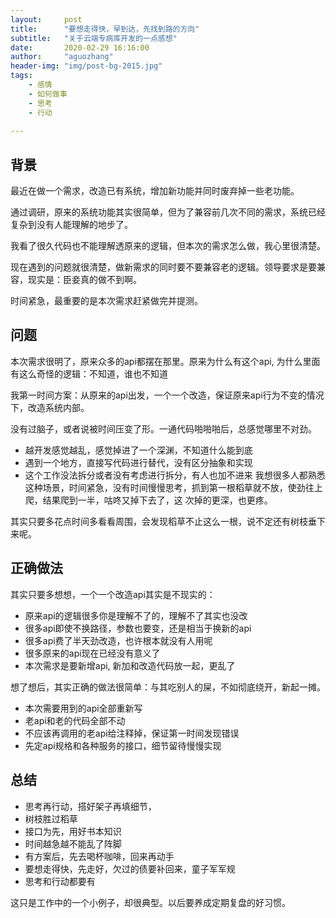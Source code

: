 ```yaml
---
layout:     post
title:      "要想走得快，早到达，先找到路的方向"
subtitle:   "关于云端专病库开发的一点感想"
date:       2020-02-29 16:16:00
author:     "aguozhang"
header-img: "img/post-bg-2015.jpg"
tags:
    - 感情 
    - 如何做事
    - 思考
    - 行动 
	
---
```


## 背景
最近在做一个需求，改造已有系统，增加新功能并同时废弃掉一些老功能。

通过调研，原来的系统功能其实很简单，但为了兼容前几次不同的需求，系统已经复杂到没有人能理解的地步了。

我看了很久代码也不能理解透原来的逻辑，但本次的需求怎么做，我心里很清楚。

现在遇到的问题就很清楚，做新需求的同时要不要兼容老的逻辑。领导要求是要兼容，现实是：臣妾真的做不到啊。

时间紧急，最重要的是本次需求赶紧做完并提测。

## 问题

本次需求很明了，原来众多的api都摆在那里。原来为什么有这个api, 为什么里面有这么奇怪的逻辑：不知道，谁也不知道

我第一时间方案：从原来的api出发，一个一个改造，保证原来api行为不变的情况下，改造系统内部。

没有过脑子，或者说被时间压变了形。一通代码啪啪啪后，总感觉哪里不对劲。
* 越开发感觉越乱，感觉掉进了一个深渊，不知道什么能到底
* 遇到一个地方，直接写代码进行替代，没有区分抽象和实现
* 这个工作没法拆分或者没有考虑进行拆分，有人也加不进来
我想很多人都熟悉这种场景，时间紧急，没有时间慢慢思考，抓到第一根稻草就不放，使劲往上爬，结果爬到一半，咕咚又掉下去了，这
次掉的更深，也更疼。  

其实只要多花点时间多看看周围，会发现稻草不止这么一根，说不定还有树枝垂下来呢。

## 正确做法
其实只要多想想，一个一个改造api其实是不现实的：
* 原来api的逻辑很多你是理解不了的，理解不了其实也没改
* 很多api即使不换路径，参数也要变，还是相当于换新的api
* 很多api费了半天劲改造，也许根本就没有人用呢
* 很多原来的api现在已经没有意义了
* 本次需求是要新增api, 新加和改造代码放一起，更乱了

想了想后，其实正确的做法很简单：与其吃别人的屎，不如彻底绕开，新起一摊。
* 本次需要用到的api全部重新写
* 老api和老的代码全部不动
* 不应该再调用的老api给注释掉，保证第一时间发现错误
* 先定api规格和各种服务的接口，细节留待慢慢实现


## 总结

* 思考再行动，搭好架子再填细节，
* 树枝胜过稻草
* 接口为先，用好书本知识
* 时间越急越不能乱了阵脚
* 有方案后，先去喝杯咖啡，回来再动手
* 要想走得快，先走好，欠过的债要补回来，童子军军规
* 思考和行动都要有

这只是工作中的一个小例子，却很典型。以后要养成定期复盘的好习惯。

